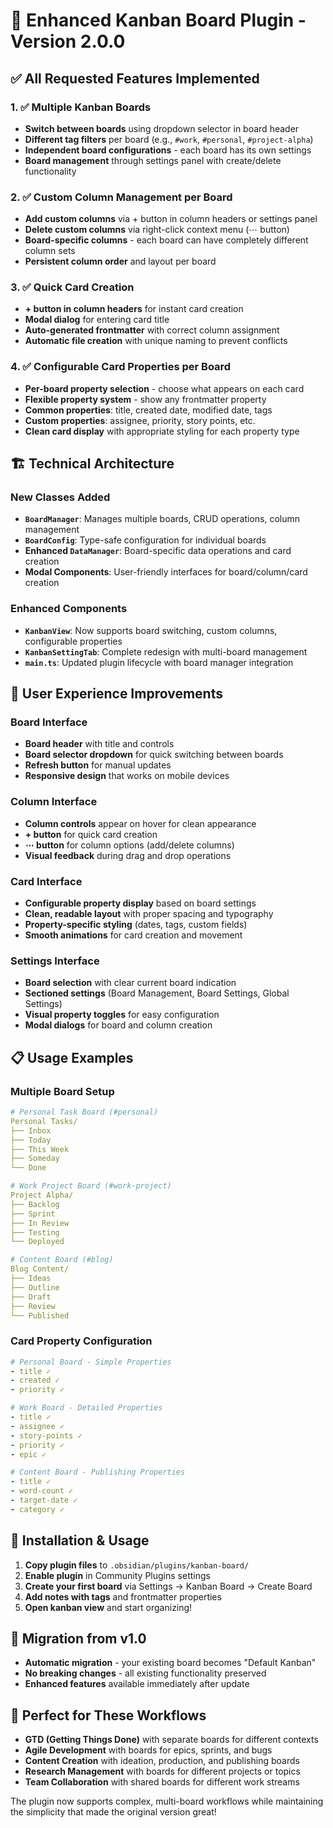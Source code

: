 # 🎉 Enhanced Kanban Board Plugin - Version 2.0.0

## ✅ All Requested Features Implemented

### 1. ✅ Multiple Kanban Boards
- **Switch between boards** using dropdown selector in board header
- **Different tag filters** per board (e.g., `#work`, `#personal`, `#project-alpha`)
- **Independent board configurations** - each board has its own settings
- **Board management** through settings panel with create/delete functionality

### 2. ✅ Custom Column Management per Board
- **Add custom columns** via + button in column headers or settings panel
- **Delete custom columns** via right-click context menu (⋯ button)
- **Board-specific columns** - each board can have completely different column sets
- **Persistent column order** and layout per board

### 3. ✅ Quick Card Creation
- **+ button in column headers** for instant card creation
- **Modal dialog** for entering card title
- **Auto-generated frontmatter** with correct column assignment
- **Automatic file creation** with unique naming to prevent conflicts

### 4. ✅ Configurable Card Properties per Board
- **Per-board property selection** - choose what appears on each card
- **Flexible property system** - show any frontmatter property
- **Common properties**: title, created date, modified date, tags
- **Custom properties**: assignee, priority, story points, etc.
- **Clean card display** with appropriate styling for each property type

## 🏗 Technical Architecture

### New Classes Added
- **`BoardManager`**: Manages multiple boards, CRUD operations, column management
- **`BoardConfig`**: Type-safe configuration for individual boards
- **Enhanced `DataManager`**: Board-specific data operations and card creation
- **Modal Components**: User-friendly interfaces for board/column/card creation

### Enhanced Components
- **`KanbanView`**: Now supports board switching, custom columns, configurable properties
- **`KanbanSettingTab`**: Complete redesign with multi-board management
- **`main.ts`**: Updated plugin lifecycle with board manager integration

## 🎨 User Experience Improvements

### Board Interface
- **Board header** with title and controls
- **Board selector dropdown** for quick switching between boards
- **Refresh button** for manual updates
- **Responsive design** that works on mobile devices

### Column Interface
- **Column controls** appear on hover for clean appearance
- **+ button** for quick card creation
- **⋯ button** for column options (add/delete columns)
- **Visual feedback** during drag and drop operations

### Card Interface
- **Configurable property display** based on board settings
- **Clean, readable layout** with proper spacing and typography
- **Property-specific styling** (dates, tags, custom fields)
- **Smooth animations** for card creation and movement

### Settings Interface
- **Board selection** with clear current board indication
- **Sectioned settings** (Board Management, Board Settings, Global Settings)
- **Visual property toggles** for easy configuration
- **Modal dialogs** for board and column creation

## 📋 Usage Examples

### Multiple Board Setup
```yaml
# Personal Task Board (#personal)
Personal Tasks/
├── Inbox
├── Today  
├── This Week
├── Someday
└── Done

# Work Project Board (#work-project)
Project Alpha/
├── Backlog
├── Sprint
├── In Review
├── Testing
└── Deployed

# Content Board (#blog)
Blog Content/
├── Ideas
├── Outline
├── Draft
├── Review
└── Published
```

### Card Property Configuration
```yaml
# Personal Board - Simple Properties
- title ✓
- created ✓
- priority ✓

# Work Board - Detailed Properties  
- title ✓
- assignee ✓
- story-points ✓
- priority ✓
- epic ✓

# Content Board - Publishing Properties
- title ✓
- word-count ✓
- target-date ✓
- category ✓
```

## 🔧 Installation & Usage

1. **Copy plugin files** to `.obsidian/plugins/kanban-board/`
2. **Enable plugin** in Community Plugins settings
3. **Create your first board** via Settings → Kanban Board → Create Board
4. **Add notes with tags** and frontmatter properties
5. **Open kanban view** and start organizing!

## 🔄 Migration from v1.0

- **Automatic migration** - your existing board becomes "Default Kanban"
- **No breaking changes** - all existing functionality preserved
- **Enhanced features** available immediately after update

## 🎯 Perfect for These Workflows

- **GTD (Getting Things Done)** with separate boards for different contexts
- **Agile Development** with boards for epics, sprints, and bugs
- **Content Creation** with ideation, production, and publishing boards
- **Research Management** with boards for different projects or topics
- **Team Collaboration** with shared boards for different work streams

The plugin now supports complex, multi-board workflows while maintaining the simplicity that made the original version great!